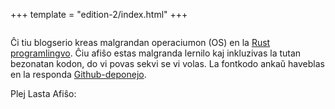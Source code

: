 +++
template = "edition-2/index.html"
+++

<h1 style="visibility: hidden; height: 0px; margin: 0px; padding: 0px;">Skribas OS en Rust</h1>

<div class="front-page-introduction">

Ĉi tiu blogserio kreas malgrandan operaciumon (OS) en la [Rust programlingvo](https://www.rust-lang.org/). Ĉiu afiŝo estas malgranda lernilo kaj inkluzivas la tutan bezonatan kodon, do vi povas sekvi se vi volas. La fontkodo ankaŭ haveblas en la responda [Github-deponejo](https://github.com/phil-opp/blog_os).

Plej Lasta Afiŝo: <!-- latest-post -->

</div>
